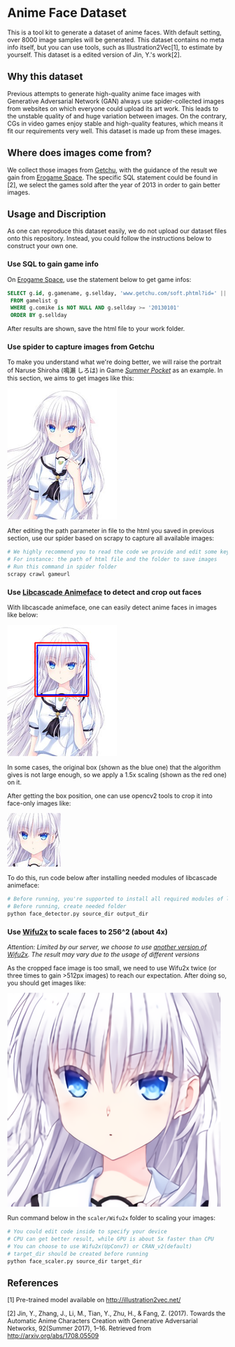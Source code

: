 # Anime Face Dataset

This is a tool kit to generate a dataset of anime faces. With default setting, over 8000 image samples will be generated. This dataset contains no meta info itself, but you can use tools, such as Illustration2Vec[1], to estimate by yourself. This dataset is a edited version of Jin, Y.'s work[2].

## Why this dataset

Previous attempts to generate high-quality anime face images with Generative Adversarial Network (GAN) always use spider-collected images from websites on which everyone could upload its art work. This leads to the unstable quality of and huge variation between images. On the contrary, CGs in video games enjoy stable and high-quality features, which means it fit our requirements very well. This dataset is made up from these images.

## Where does images come from?

We collect those images from [Getchu](http://www.getchu.com), with the guidance of the result we gain from [Erogame Space](http://erogamescape.dyndns.org/~ap2/ero/toukei_kaiseki/sql_for_erogamer_form.php). The specific SQL statement could be found in [2], we select the games sold after the year of 2013 in order to gain better images.

## Usage and Discription

As one can reproduce this dataset easily, we do not upload our dataset files onto this repository. Instead, you could follow the instructions below to construct your own one.

### Use SQL to gain game info

On [Erogame Space](http://erogamescape.dyndns.org/~ap2/ero/toukei_kaiseki/sql_for_erogamer_form.php), use the statement below to get game infos:

```SQL
SELECT g.id, g.gamename, g.sellday, 'www.getchu.com/soft.phtml?id=' || g.comike as links
 FROM gamelist g
 WHERE g.comike is NOT NULL AND g.sellday >= '20130101'
 ORDER BY g.sellday
```

After results are shown, save the html file to your work folder.

### Use spider to capture images from Getchu

To make you understand what we're doing better, we will raise the portrait of Naruse Shiroha (鳴瀨 しろは) in Game [*Summer Pocket*](http://www.getchu.com/soft.phtml?id=989183) as an example. In this section, we aims to get images like this:

![](assets/shiroha.jpg)

After editing the path parameter in file to the html you saved in previous section, use our spider based on scrapy to capture all available images:

```bash
# We highly recommend you to read the code we provide and edit some key parameters before using
# For instance: the path of html file and the folder to save images
# Run this command in spider folder
scrapy crawl gameurl
```

### Use [Libcascade Animeface](https://github.com/nagadomi/lbpcascade_animeface) to detect and crop out faces

With libcascade animeface, one can easily detect anime faces in images like below:

![](assets/detected.png)

In some cases, the original box (shown as the blue one) that the algorithm gives is not large enough, so we apply a 1.5x scaling (shown as the red one) on it.

After getting the box position, one can use opencv2 tools to crop it into face-only images like:

![](assets/cropped.png)

To do this, run code below after installing needed modules of libcascade animeface:

```bash
# Before running, you're supported to install all required modules of libcascade animeface
# Before running, create needed folder
python face_detector.py source_dir output_dir
```

### Use [Wifu2x](https://github.com/nagadomi/waifu2x) to scale faces to 256^2 (about 4x)

*Attention: Limited by our server, we choose to use [another version of Wifu2x](https://github.com/yu45020/Waifu2x). The result may vary due to the usage of different versions*

As the cropped face image is too small, we need to use Wifu2x twice (or three times to gain >512px images) to reach our expectation. After doing so, you should get images like:

![](assets/result.png)

Run command below in the `scaler/Wifu2x` folder to scaling your images:

```bash
# You could edit code inside to specify your device
# CPU can get better result, while GPU is about 5x faster than CPU
# You can choose to use Wifu2x(UpConv7) or CRAN_v2(default)
# target_dir should be created before running
python face_scaler.py source_dir target_dir
```

## References

[1] Pre-trained model available on http://illustration2vec.net/

[2] Jin, Y., Zhang, J., Li, M., Tian, Y., Zhu, H., & Fang, Z. (2017). Towards the Automatic Anime Characters Creation with Generative Adversarial Networks, 92(Summer 2017), 1–16. Retrieved from http://arxiv.org/abs/1708.05509